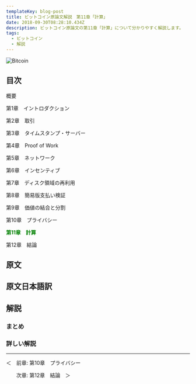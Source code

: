 ```yaml
---
templateKey: blog-post
title: ビットコイン原論文解説　第11章「計算」
date: 2018-09-30T08:28:10.434Z
description: ビットコイン原論文の第11章「計算」について分かりやすく解説します。
tags:
  - ビットコイン
  - 解説
---
```

![Bitcoin](/img/bitcoin-header.jpg)

## 目次

概要

第1章　イントロダクション

第2章　取引

第3章　タイムスタンプ・サーバー

第4章　Proof of Work

第5章　ネットワーク

第6章　インセンティブ

第7章　ディスク領域の再利用

第8章　簡易版支払い検証

第9章　価値の結合と分割

第10章　プライバシー

**<font color="Green">第11章　計算</font>**

第12章　結論

## 原文

## 原文日本語訳

## 解説

### まとめ

### 詳しい解説

<hr>
＜　前章: 第10章　プライバシー

　　次章: 第12章　結論　＞
